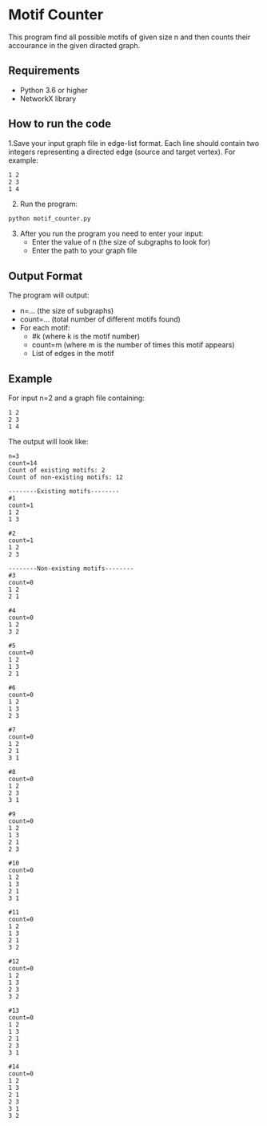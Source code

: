 # Motif Counter

This program find all possible motifs of given size n and then counts their accourance in the given diracted graph.

## Requirements

- Python 3.6 or higher
- NetworkX library


## How to run the code

1.Save your input graph file in edge-list format.
    Each line should contain two integers representing a directed edge (source and target vertex).
    For example:
```
1 2
2 3
1 4
```

2. Run the program:
```bash
python motif_counter.py
```

3. After you run the program you need to enter your input:
   - Enter the value of n (the size of subgraphs to look for)
   - Enter the path to your graph file

## Output Format

The program will output:
- n=... (the size of subgraphs)
- count=... (total number of different motifs found)
- For each motif:
  - #k (where k is the motif number)
  - count=m (where m is the number of times this motif appears)
  - List of edges in the motif

## Example

For input n=2 and a graph file containing:
```
1 2
2 3
1 4
```

The output will look like:
```
n=3
count=14
Count of existing motifs: 2
Count of non-existing motifs: 12

--------Existing motifs--------
#1
count=1
1 2
1 3

#2
count=1
1 2
2 3

--------Non-existing motifs--------
#3
count=0
1 2
2 1

#4
count=0
1 2
3 2

#5
count=0
1 2
1 3
2 1

#6
count=0
1 2
1 3
2 3

#7
count=0
1 2
2 1
3 1

#8
count=0
1 2
2 3
3 1

#9
count=0
1 2
1 3
2 1
2 3

#10
count=0
1 2
1 3
2 1
3 1

#11
count=0
1 2
1 3
2 1
3 2

#12
count=0
1 2
1 3
2 3
3 2

#13
count=0
1 2
1 3
2 1
2 3
3 1

#14
count=0
1 2
1 3
2 1
2 3
3 1
3 2

``` 